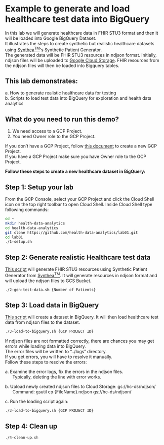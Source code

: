 # Example to generate and load healthcare test data into BigQuery

In this lab we will generate healthcare data in FHIR STU3 format and then it will be loaded into Google BigQuery Dataset.  
It illustrates the steps to create synthetic but realistic healthcare datasets using [Synthea<sup>TM</sup>](https://syntheticmass.mitre.org/)'s Synthetic Patient Generator.  
The generated data will be FHIR STU3 resources in ndjson format.  Initially, ndjson files will be uploaded to [Google Cloud Storage](https://console.cloud.google.com/storage/browser/hc-ds).
FHIR resources from the ndjson files will then be loaded into Bigquery tables.

## This lab  demonstrates:  
a. How to generate realistic healthcare data for testing  
b. Scripts to load test data into BigQuery for exploration and health data analytics

## What do you need to run this demo?  
1. We need access to a GCP Project.   
2. You need Owner role to the GCP Project.

If you don’t have a GCP Project, follow [this document](https://cloud.google.com/resource-manager/docs/creating-managing-projects) to create a new GCP Project.  
If you have a GCP Project make sure you have Owner role to the GCP Project.  



<b>Follow these steps to create a new healthcare dataset in BigQuery:</b>
## Step 1: Setup your lab  
From the GCP Console, select your GCP Project and click the Cloud Shell icon on the top right toolbar to open Cloud Shell. Inside Cloud Shell type following commands:
```bash
cd ~  
mkdir health-data-analytics  
cd health-data-analytics  
git clone https://github.com/health-data-analytics/lab01.git  
cd lab01  
./1-setup.sh  
```
## Step 2: Generate realistic Healthcare test data
[This script](./2-gen-test-data.sh) will generate FHIR STU3 resources using Synthetic Patient Generator from [Synthea<sup>TM</sup>](https://syntheticmass.mitre.org/). It will generate resources in ndjson format and will upload the ndjson files to GCS Bucket.
```bash
./2-gen-test-data.sh {Number of Patients}
```
 ## Step 3: Load data in BigQuery
 [This script](./3-load-to-bigquery.sh) will create a dataset in BigQuery. It will then load healthcare test data from ndjson files to the dataset.
```bash
./3-load-to-bigquery.sh {GCP PROJECT ID}
```
If ndjson files are not formatted correctly, there are chances you may get errors while loading data into BigQuery.  
The error files will be written to “../logs” directory.   
If you get errors, you will have to resolve it manually.   
Follow these steps to resolve the errors:

a. Examine the error logs, fix the errors in the ndjson files.  
&nbsp;&nbsp;&nbsp;&nbsp;&nbsp;&nbsp;Typically, deleting the line with error works.

b. Upload newly created ndjson files to Cloud Storage: gs://hc-ds/ndjson/  
&nbsp;&nbsp;&nbsp;&nbsp;&nbsp;&nbsp;Command: gsutil cp {FileName}.ndjson  gs://hc-ds/ndjson/

c. Run the loading script again:  
```bash
./3-load-to-bigquery.sh {GCP PROJECT ID}
```

## Step 4: Clean up
```bash
./4-clean-up.sh
```
